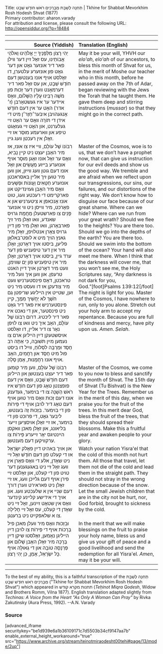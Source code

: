 <html>
<head></head>
<body>
Title: תְּחִנָה לְשַׁבָּת מְבָרְכִים רֹאשׁ חוֹדֶשׁ שְׁבָט | Tkhine for Shabbat Mevorkhim Rosh Ḥodesh Shvat (1877)<br />
Primary contributor: aharon.varady<br />
For attribution and license, please consult the following URL: <a href="http://opensiddur.org/?p=18484">http://opensiddur.org/?p=18484</a>
<p />
<hr />

<table style="margin-left: auto;margin-right: auto;" class="draggable">
<thead><tr><th id="x" style="text-align: right;">Source (Yiddish)</th><th style="text-align: left;">Translation (English)</th></tr></thead>
<tbody>
<tr>
<td style="vertical-align:top;" width="46%">
<div class="yiddish"><span lang="he">
יְהִי רָצוֹן מִלְּפָנֶיךָ יְיָ אֱלֹהֵינוּ וֵאלֹהֵי אֲבוֹתֵינוּ, עס זאָל זײַן דער װילן פאר דיר אונזער גאָט און דער גאָט פון אונזערע עלטערן, דו זאָלסט אױף אונז בּענטשן דעם חוֹדֶשׁ שְׁבָט, און עס זאָל פאר דיר דערמאָנט ווערן דער זְכוּת פון מֹשֶׁה רַבֵּינוּ עָלָיו הַשָּׁלוֹם, װאָס אײדער ער איז געשטאָרבּן (ז׳ אדר) האָט ער אין דעם חוֹדֶשׁ אָנגעהױבּן איבּער׳חַזֶר׳ן מיט די אידן די תּוֹרָה װאָס ער האָט זײ געלערנט, און האָט זײ געזאָגט טיפע און װארעמע מוּסָר אז זײ זאָלן אין רעכטן װעג גײן. 
</span></div>
</td>
 
<td style="vertical-align:top;" width="53%">
<div class="english">
May it be your will, YHVH our <em>elo'ah</em>, <em>elo'ah</em> of our ancestors, to bless this month of Shvat for us, in the merit of Moshe our teacher who in this month, before he passed away on the 7th of Adar, began reviewing with the Jews the Torah that he taught them. He gave them deep and stirring instructions (<em>mussar</em>) so that they might go in the correct path. 
</div></td>
</tr>


<tr>
<td style="vertical-align:top;" width="46%">
<div class="yiddish"><span lang="he">
רִבּוֹנוֹ שֶׁל עוֹלָם, װײ איז צו אונז, אז מיר האָבּן יעצט ניט קײן נָבִיא, װאָס ער זאָל אונז זאָגן מוּסָר אױף אונזערע בּײזע מַעֲשִׂים און זאָל אונז דעם גוטן װעג װײַזן, און װען מיר טוען זיך אלײן בּאסראכטן אונזערע חַטָּאִים וַעֲוֺנוֹת וּפְשָׁעִים װאָס מיר האָבּן געזינדיקט און פארקרימט די רעכטע װעג, טוט אונז אָנכאפּן א ציטערניש און א פאָרכט, מיר װײסן ניט װי אונזער פָּנִים צו פארשטעלן מַחֲמַת גרױס שאנדע, װאו זאָלן מיר זיך פארבּאָרגן, װאו זאָלן מיר פון דײַן גרױס צאָרן אנטלױפן, זאָלן מיר גאנץ הױך מיט א לופט־בּאלאָן פליען, בּיסטו אױך דאָרטן; זאָלן מיר אין דער טיפעניש פון דער ערד גײן, בּיסטו אױך דאָרטן; זאָלן מיר אין טיפעניש פון יַם שװימן, װעט מיר דאָרטן אױך דײַן האנט טרעפן. און װען איך וועל מיר טראכטן, דאָס פינסטערניש װעט מיר צודעקן אז דו װעסט מיר ניט זען, שטײט אין הײליגע שריפטן גַם חֹשֶׁךְ לֹא יַחֲשִׁיךְ מִמֶּךָּ, קײן פינסטערניש איז פאר דיר גאָט ניט פינסטער, און די נאכט איז פאר דיר ליכטיג. דרום רִבּוֹנוֹ שֶׁל עוֹלָם, האָבּ איך ניט װאו צו לױפן נאָר צו דיר אלײן, דו זאָלסט אױסשטעקן דײַן הײליגן ארם צו נעמען מײַן תּשׁוּבָה, כִּי אַתָּה רב חֶסֶד וּמַרְבֶּה לִסְלוֺחַ, װײַל דו בּיסט פול מיט חֶסֶד און רַחֲמִים, האָבּ אױף אונז רַחֲמָנוּת, אָמֵן סֶלָה.
</span></div>
</td>
 
<td style="vertical-align:top;" width="53%">
<div class="english">
Master of the Cosmos, woe is to us, that we don’t have a prophet now, that can give us instruction for our evil deeds and show us the good way. We tremble and are afraid when we reflect upon our transgressions, our sins, our failures, and our distortions of the right way. We don’t know how to disguise our face because of our great shame. Where can we hide? Where can we run from your great wrath? Should we flee to the heights? You are there too. Should we go into the depths of the earth? You are there too. Should we swim into the bottom of the ocean? Your hand will also meet me there. When I think that the darkness will cover me, that you won’t see me, the Holy Scriptures say, “Any darkness is not dark for you, God.”[foot]Psalms 139:12[/foot] The night is light for you. Master of the Cosmos, I have nowhere to run, only to you alone. Stretch out your holy arm to accept my repentance. Because you are full of kindness and mercy, have pity upon us. <em>Amen</em>. <em>Selah</em>.
</div></td>
</tr>


<tr>
<td style="vertical-align:top;" width="46%">
<div class="yiddish"><span lang="he">
רִבּוֹנוֹ שֶׁל עוֹלָם, װען מיר קומען פאר דיר יעצט בּענטשן און הײליגן דעם חוֹדֶשׁ שְׁבָט, װאָס אין דעם פופצנטן טאָג פון דעם חוֹדֶשׁ איז רֹאשׁ הַשָׁנָה צו די בּױמער, געדענק אונז דעם זְכוּת װאָס מיר טוען אױף דעם טאָג דיר לױבּן אױף די פֵּירוֹת פון די בּױמער. בִּזְכוּת זֶה בּענטש, ליבּער גאָט, די פרוכט פון די בּױמער, אז זײ זאָלן אױסציען זײער בּליאונג, און זאָלן מאכן װאקסן הײַנטיגס יאָר זײערע פֵּירוֹת צו ערקװיקען דעם מענטשן. 
</span></div>
</td>
 
<td style="vertical-align:top;" width="53%">
<div class="english">
Master of the Cosmos, we come to you now to bless and sanctify the month of Shvat. The 15th day of Shvat (Tu Bishvat) is the New Year for the Trees. Remember us in the merit of this day, when we praise you for the fruit of the trees. In this merit dear God, bless the fruit of the trees, that they should spread their blossoms. Make this a fruitful year and awaken people to your glory. 
</div></td>
</tr>


<tr>
<td style="vertical-align:top;" width="46%">
<div class="yiddish"><span lang="he">
און אױך בּאהיט דײַן פאָלק יִשְׂרָאֵל אז די קעלט פון דעם חוֹדֶשׁ זאָל זײ ניט שאָדן, אלע די װאָס פאָרן אין װעג זאָל זײ ניט בּאגעגענען דער טױט פון די קעלט, און זאָלסט זײ פירן אױף דעם גלײַכן װעג, אז זײ זאָלן ניט פאראירט ווערן דורך דעם שנײ אין א שלעכטע װעג. און אױך די אידישע קלײנע קינדער װאָס אין שטאָט זײַנען, זאָל זײ ניט שאָדן די קעלט, עס זאָל זײ חָלִילָה צו א שלאפקײַט ניט ברענגן.
</span></div>
</td>
 
<td style="vertical-align:top;" width="53%">
<div class="english">
Watch your nation Yisra'el that the cold of this month not hurt them. All those that travel, let them not die of the cold and lead them in the straight path. They should not stray in the wrong direction because of the snow. Let the small Jewish children that are in the city not be hurt, nor, God forbid, brought to sickness by the cold.
</div></td>
</tr>


<tr>
<td style="vertical-align:top;" width="46%">
<div class="yiddish"><span lang="he">
 וּבִזְכוּת װאָס מיר װעלן מאכן פיל בְּרָכוֹת אױף די פֵּירוֹת צו לױבּן דײַן הײליגן נאָמען, זאָלסטו שיקן דײַן בְּרָכָה מיר זאָלן האָבּן שָׁלוֹם און פַּרְנָסָה טוֹבָה און די גְאוּלָה אױף כׇּל יִשְׂרָאֵל, אָמֵן, כֵּן יְהִי רָצוֹן.
</span></div>
</td>
 
<td style="vertical-align:top;" width="53%">
<div class="english">
In the merit that we will make blessings on the fruit to praise your holy name, bless us and give us your gift of peace and a good livelihood and send the redemption for all Yisra'el. <em>Amen</em>, may it be your will.
</div></td>
</tr>
</tbody></table>

<hr />

To the best of my ability, this is a faithful transcription of the תְּחִנָה לְשַׁבָּת מְבָרְכִים רֹאשׁ חוֺדֶשׁ שְׁבָט ("Tkhine for Shabbat Mevorkhim Rosh Ḥodesh Shvat") which appeared in תחנות מקרא קודש (<em>Teḥinot Miqra Qodesh</em>, Widow and Brothers Romm, Vilna 1877). English translation adapted slightly from <em>Techinas: A Voice from the Heart "As Only A Woman Can Pray"</em> by Rivka Zakutinsky (Aura Press, 1992). --A.N. Varady


<h3>Source</h3>

[advanced_iframe securitykey="be1d939e6a1b36109171c7d5503b34cf9147aa7b" enable_external_height_workaround="true" src="https://www.archive.org/stream/teinotmiraodesht00tehi#page/13/mode/2up"]
</body>
</html>